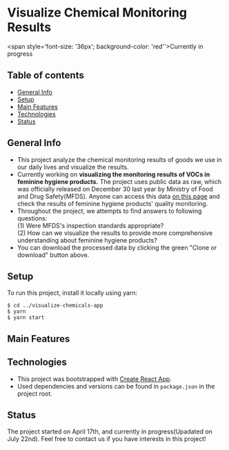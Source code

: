 # Visualize Chemical Monitoring Results

<span style='font-size: '36px'; background-color: 'red''>Currently in progress</span>

## Table of contents

- [General Info](#general-info)
- [Setup](#setup)
- [Main Features](#main-features)
- [Technologies](#technologies)
- [Status](#status)

## General Info

- This project analyze the chemical monitoring results of goods we use in our daily lives and visualize the results.
- Currently working on <b>visualizing the monitoring results of VOCs in feminine hygiene products.</b> The project uses public data as raw, which was officially released on December 30 last year by Ministry of Food and Drug Safety(MFDS). Anyone can access this data [on this page](https://www.mfds.go.kr/brd/m_99/view.do?seq=44922) and check the results of feminine hygiene products' quality monitoring.
- Throughout the project, we attempts to find answers to following questions:<br />
  (1) Were MFDS's inspection standards appropriate? <br />
  (2) How can we visualize the results to provide more comprehensive understanding about feminine hygiene products?
- You can download the processed data by clicking the green "Clone or download" button above.

## Setup

To run this project, install it locally using yarn:

```
$ cd ../visualize-chemicals-app
$ yarn
$ yarn start
```

## Main Features

## Technologies

- This project was bootstrapped with [Create React App](https://github.com/facebook/create-react-app).
- Used dependencies and versions can be found in `package.json` in the project root.

## Status

The project started on April 17th, and currently in progress(Upadated on July 22nd). Feel free to contact us if you have interests in this project!
